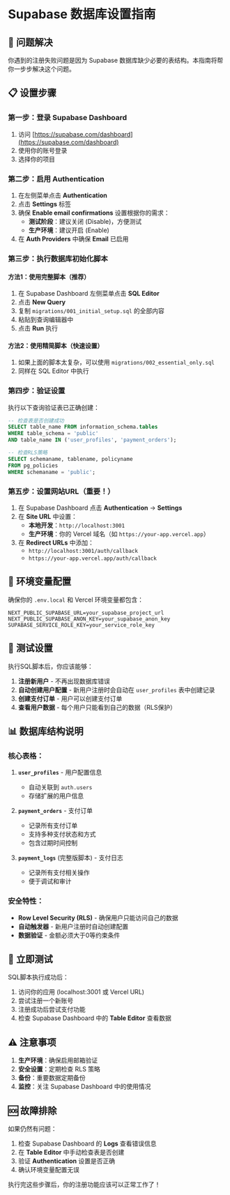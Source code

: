 # Supabase 数据库设置指南

## 🎯 问题解决
你遇到的注册失败问题是因为 Supabase 数据库缺少必要的表结构。本指南将帮你一步步解决这个问题。

## 📋 设置步骤

### 第一步：登录 Supabase Dashboard
1. 访问 [https://supabase.com/dashboard](https://supabase.com/dashboard)
2. 使用你的账号登录
3. 选择你的项目

### 第二步：启用 Authentication
1. 在左侧菜单点击 **Authentication**
2. 点击 **Settings** 标签
3. 确保 **Enable email confirmations** 设置根据你的需求：
   - **测试阶段**：建议关闭 (Disable)，方便测试
   - **生产环境**：建议开启 (Enable)
4. 在 **Auth Providers** 中确保 **Email** 已启用

### 第三步：执行数据库初始化脚本

#### 方法1：使用完整脚本（推荐）
1. 在 Supabase Dashboard 左侧菜单点击 **SQL Editor**
2. 点击 **New Query**
3. 复制 `migrations/001_initial_setup.sql` 的全部内容
4. 粘贴到查询编辑器中
5. 点击 **Run** 执行

#### 方法2：使用精简脚本（快速设置）
1. 如果上面的脚本太复杂，可以使用 `migrations/002_essential_only.sql`
2. 同样在 SQL Editor 中执行

### 第四步：验证设置
执行以下查询验证表已正确创建：

```sql
-- 检查表是否创建成功
SELECT table_name FROM information_schema.tables
WHERE table_schema = 'public'
AND table_name IN ('user_profiles', 'payment_orders');

-- 检查RLS策略
SELECT schemaname, tablename, policyname
FROM pg_policies
WHERE schemaname = 'public';
```

### 第五步：设置网站URL（重要！）
1. 在 Supabase Dashboard 点击 **Authentication** → **Settings**
2. 在 **Site URL** 中设置：
   - **本地开发**：`http://localhost:3001`
   - **生产环境**：你的 Vercel 域名（如 `https://your-app.vercel.app`）
3. 在 **Redirect URLs** 中添加：
   - `http://localhost:3001/auth/callback`
   - `https://your-app.vercel.app/auth/callback`

## 🔧 环境变量配置

确保你的 `.env.local` 和 Vercel 环境变量都包含：

```env
NEXT_PUBLIC_SUPABASE_URL=your_supabase_project_url
NEXT_PUBLIC_SUPABASE_ANON_KEY=your_supabase_anon_key
SUPABASE_SERVICE_ROLE_KEY=your_service_role_key
```

## 🧪 测试设置

执行SQL脚本后，你应该能够：

1. **注册新用户** - 不再出现数据库错误
2. **自动创建用户配置** - 新用户注册时会自动在 `user_profiles` 表中创建记录
3. **创建支付订单** - 用户可以创建支付订单
4. **查看用户数据** - 每个用户只能看到自己的数据（RLS保护）

## 📊 数据库结构说明

### 核心表格：

1. **`user_profiles`** - 用户配置信息
   - 自动关联到 `auth.users`
   - 存储扩展的用户信息

2. **`payment_orders`** - 支付订单
   - 记录所有支付订单
   - 支持多种支付状态和方式
   - 包含过期时间控制

3. **`payment_logs`** (完整版脚本) - 支付日志
   - 记录所有支付相关操作
   - 便于调试和审计

### 安全特性：

- **Row Level Security (RLS)** - 确保用户只能访问自己的数据
- **自动触发器** - 新用户注册时自动创建配置
- **数据验证** - 金额必须大于0等约束条件

## 🚀 立即测试

SQL脚本执行成功后：

1. 访问你的应用 (localhost:3001 或 Vercel URL)
2. 尝试注册一个新账号
3. 注册成功后尝试支付功能
4. 检查 Supabase Dashboard 中的 **Table Editor** 查看数据

## ⚠️ 注意事项

1. **生产环境**：确保启用邮箱验证
2. **安全设置**：定期检查 RLS 策略
3. **备份**：重要数据定期备份
4. **监控**：关注 Supabase Dashboard 中的使用情况

## 🆘 故障排除

如果仍然有问题：

1. 检查 Supabase Dashboard 的 **Logs** 查看错误信息
2. 在 **Table Editor** 中手动检查表是否创建
3. 验证 **Authentication** 设置是否正确
4. 确认环境变量配置无误

执行完这些步骤后，你的注册功能应该可以正常工作了！